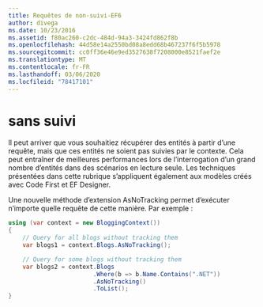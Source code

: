 ```yaml
---
title: Requêtes de non-suivi-EF6
author: divega
ms.date: 10/23/2016
ms.assetid: f80ac260-c2dc-484d-94a3-3424fd862f8b
ms.openlocfilehash: 44d58e14a2550bd08a8edd68b467237f6f5b5978
ms.sourcegitcommit: cc0ff36e46e9ed3527638f7208000e8521faef2e
ms.translationtype: MT
ms.contentlocale: fr-FR
ms.lasthandoff: 03/06/2020
ms.locfileid: "78417101"
---
```

# <a name="no-tracking-queries"></a>sans suivi
Il peut arriver que vous souhaitiez récupérer des entités à partir d’une requête, mais que ces entités ne soient pas suivies par le contexte. Cela peut entraîner de meilleures performances lors de l’interrogation d’un grand nombre d’entités dans des scénarios en lecture seule. Les techniques présentées dans cette rubrique s’appliquent également aux modèles créés avec Code First et EF Designer.  

Une nouvelle méthode d’extension AsNoTracking permet d’exécuter n’importe quelle requête de cette manière. Par exemple :  

``` csharp
using (var context = new BloggingContext())
{
    // Query for all blogs without tracking them
    var blogs1 = context.Blogs.AsNoTracking();

    // Query for some blogs without tracking them
    var blogs2 = context.Blogs
                        .Where(b => b.Name.Contains(".NET"))
                        .AsNoTracking()
                        .ToList();
}
```  
